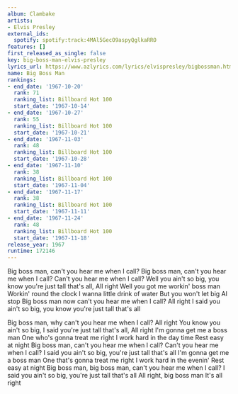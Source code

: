 ```yaml
---
album: Clambake
artists:
- Elvis Presley
external_ids:
  spotify: spotify:track:4MAl5GecO9aspyQglkaRRO
features: []
first_released_as_single: false
key: big-boss-man-elvis-presley
lyrics_url: https://www.azlyrics.com/lyrics/elvispresley/bigbossman.html
name: Big Boss Man
rankings:
- end_date: '1967-10-20'
  rank: 71
  ranking_list: Billboard Hot 100
  start_date: '1967-10-14'
- end_date: '1967-10-27'
  rank: 55
  ranking_list: Billboard Hot 100
  start_date: '1967-10-21'
- end_date: '1967-11-03'
  rank: 48
  ranking_list: Billboard Hot 100
  start_date: '1967-10-28'
- end_date: '1967-11-10'
  rank: 38
  ranking_list: Billboard Hot 100
  start_date: '1967-11-04'
- end_date: '1967-11-17'
  rank: 38
  ranking_list: Billboard Hot 100
  start_date: '1967-11-11'
- end_date: '1967-11-24'
  rank: 48
  ranking_list: Billboard Hot 100
  start_date: '1967-11-18'
release_year: 1967
runtime: 172146
---
```

Big boss man, can't you hear me when I call?
Big boss man, can't you hear me when I call?
Can't you hear me when I call?
Well you ain't so big, you know you're just tall that's all, All right
Well you got me workin' boss man
Workin' round the clock
I wanna little drink of water
But you won't let big Al stop
Big boss man now can't you hear me when I call? All right
I said you ain't so big, you know you're just tall that's all

Big boss man, why can't you hear me when I call? All right
You know you ain't so big, I said you're just tall that's all, All right
I'm gonna get me a boss man
One who's gonna treat me right
I work hard in the day time
Rest easy at night
Big boss man, can't you hear me when I call? Can't you hear me when I call?
I said you ain't so big, you're just tall that's all
I'm gonna get me a boss man
One that's gonna treat me right
I work hard in the evenin'
Rest easy at night
Big boss man, big boss man, can't you hear me when I call?
I said you ain't so big, you're just tall that's all
All right, big boss man
It's all right
